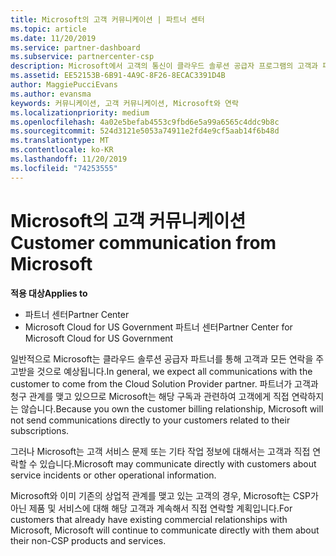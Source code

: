 ```yaml
---
title: Microsoft의 고객 커뮤니케이션 | 파트너 센터
ms.topic: article
ms.date: 11/20/2019
ms.service: partner-dashboard
ms.subservice: partnercenter-csp
description: Microsoft에서 고객의 통신이 클라우드 솔루션 공급자 프로그램의 고객과 파트너 사이에서 발생 하는 방식을 알아보세요.
ms.assetid: EE52153B-6B91-4A9C-8F26-8ECAC3391D4B
author: MaggiePucciEvans
ms.author: evansma
keywords: 커뮤니케이션, 고객 커뮤니케이션, Microsoft와 연락
ms.localizationpriority: medium
ms.openlocfilehash: 4a02e5befab4553c9fbd6e5a99a6565c4ddc9b8c
ms.sourcegitcommit: 524d3121e5053a74911e2fd4e9cf5aab14f6b48d
ms.translationtype: MT
ms.contentlocale: ko-KR
ms.lasthandoff: 11/20/2019
ms.locfileid: "74253555"
---
```

# <a name="customer-communication-from-microsoft"></a><span data-ttu-id="c195e-104">Microsoft의 고객 커뮤니케이션</span><span class="sxs-lookup"><span data-stu-id="c195e-104">Customer communication from Microsoft</span></span>

<span data-ttu-id="c195e-105">**적용 대상**</span><span class="sxs-lookup"><span data-stu-id="c195e-105">**Applies to**</span></span>

-  <span data-ttu-id="c195e-106">파트너 센터</span><span class="sxs-lookup"><span data-stu-id="c195e-106">Partner Center</span></span>
-  <span data-ttu-id="c195e-107">Microsoft Cloud for US Government 파트너 센터</span><span class="sxs-lookup"><span data-stu-id="c195e-107">Partner Center for Microsoft Cloud for US Government</span></span>


<span data-ttu-id="c195e-108">일반적으로 Microsoft는 클라우드 솔루션 공급자 파트너를 통해 고객과 모든 연락을 주고받을 것으로 예상됩니다.</span><span class="sxs-lookup"><span data-stu-id="c195e-108">In general, we expect all communications with the customer to come from the Cloud Solution Provider partner.</span></span> <span data-ttu-id="c195e-109">파트너가 고객과 청구 관계를 맺고 있으므로 Microsoft는 해당 구독과 관련하여 고객에게 직접 연락하지는 않습니다.</span><span class="sxs-lookup"><span data-stu-id="c195e-109">Because you own the customer billing relationship, Microsoft will not send communications directly to your customers related to their subscriptions.</span></span>

<span data-ttu-id="c195e-110">그러나 Microsoft는 고객 서비스 문제 또는 기타 작업 정보에 대해서는 고객과 직접 연락할 수 있습니다.</span><span class="sxs-lookup"><span data-stu-id="c195e-110">Microsoft may communicate directly with customers about service incidents or other operational information.</span></span>

<span data-ttu-id="c195e-111">Microsoft와 이미 기존의 상업적 관계를 맺고 있는 고객의 경우, Microsoft는 CSP가 아닌 제품 및 서비스에 대해 해당 고객과 계속해서 직접 연락할 계획입니다.</span><span class="sxs-lookup"><span data-stu-id="c195e-111">For customers that already have existing commercial relationships with Microsoft, Microsoft will continue to communicate directly with them about their non-CSP products and services.</span></span>

 

 



